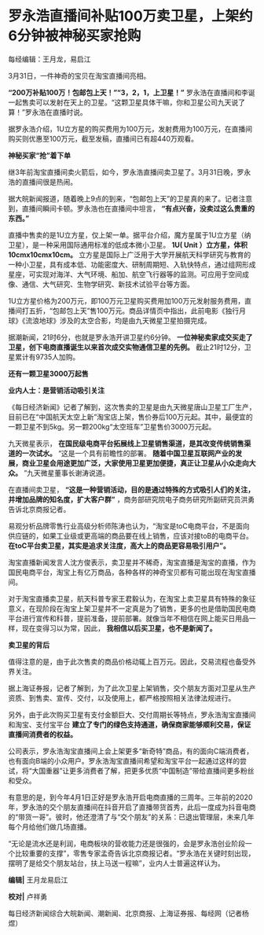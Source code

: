 # 罗永浩直播间补贴100万卖卫星，上架约6分钟被神秘买家抢购

每经编辑：王月龙，易启江

3月31日，一件神奇的宝贝在淘宝直播间亮相。

**“200万补贴100万！包邮包上天！”“3，2，1，上卫星！”**
罗永浩在直播间和李诞一起售卖可以发射在天上的卫星。“这颗卫星具体干嘛，你和卫星公司九天说了算！”罗永浩在直播时说。

据罗永浩介绍，1U立方星的购买费用为100万元，发射费用为100万元，在直播间购买则优惠至100万元，截至发稿，直播间已有超440万观看。

**神秘买家“抢”着下单**

继3年前淘宝直播间卖火箭后，如今，罗永浩直播间卖卫星了。3月31日晚，罗永浩的直播间很是热闹。

据大皖新闻报道，随着晚上9点的到来，“包邮包上天”的卫星真的来了。记者注意到，直播间瞬间卡顿。罗永浩也在直播间中坦言，
**“有点兴奋，没卖过这么贵重的东西。”**

直播中售卖的是1U立方星，仅上架一单。据平台介绍，魔方星属于1U立方星（纳卫星），是一种采用国际通用标准的低成本微小卫星。 **1U( Unit
）立方星，体积10cmx10cmx10cm。**
立方星是国际上广泛用于大学开展航天科学研究与教育的一种小卫星，具有成本低、功能密度大、研制周期短、入轨快特点，通过组网形成星座，可实现对海洋、大气环境、船加、航空飞行器等的监测。可应用于空间成像、通信、大气研究、生物学研究、新技术试验平台等方面。

1U立方星价格为200万元，即100万元卫星购买费用加100万元发射服务费用，直播间打五折，“包邮包上天”售100万元。商品详情页中指出，此前电影《独行月球》《流浪地球》涉及的太空合影，均是由九天微星卫星拍摄完成。

据潮新闻，21时6分，也就是罗永浩开讲卫星约6分钟。 **一位神秘卖家成交买走了卫星，创下电商直播诞生以来首次成交实物通信卫星的先例。**
截止21时12分，卫星累计有9735人加购。

**还有一颗卫星3000万起售**

**业内人士：是营销活动吸引关注**

《每日经济新闻》记者了解到，这次售卖的卫星是由九天微星唐山卫星工厂生产，目前已在“中国航天太空上新”淘宝店上架，售价券后100万元起。其中，最便宜的一颗卫星不到5kg。另一颗200kg“太空班车”卫星售价3000万元起。

九天微星表示， **在国民级电商平台拓展线上卫星销售渠道，是其改变传统销售渠道的一次试水。** “这是一个具有前瞻性的部署。
**随着中国卫星互联网产业的发展，商业卫星会用途更加广泛，大家使用卫星更加便捷，真正让卫星从小众走向大众。** ”九天微星董事长谢涛说道。

在直播间卖卫星， **“这是一种营销活动，目的是通过特殊的方式吸引人们的关注，并增加品牌的知名度，扩大客户群”**
，商务部研究院电子商务研究所副研究员洪勇告诉北京商报记者。

易观分析品牌零售行业高级分析师陈涛也认为，“淘宝是toC电商平台，不是面向供应链的，如果工业级或更高端的商品要在线上销售，应该对接toB的电商平台。
**在toC平台卖卫星，其实是追求关注度，高大上的商品更容易吸引用户”。**

淘宝直播新闻发言人沈方俊表示，卖卫星并不稀奇，淘宝直播是淘宝的直播，作为国民电商平台，淘宝上有亿万商品，各种各样的神奇宝贝都有可能出现在淘宝直播间。

对于淘宝直播卖卫星，航天科普专家王君毅认为，在淘宝上卖卫星具有特殊的象征意义，在现阶段在淘宝上架卫星并不一定真是为了销售，更多的也是借助国民电商平台进行宣传和科普，提前准备，提前部署。就像当年不相信在网上能买日用品一样，现在变得习以为常，因此，
**我相信以后买卫星，也不是新闻了。**

**卖卫星的背后**

值得注意的是，由于此次售卖的商品价格动辄上百万元。因此，交易流程也备受外界关注。

据上海证券报，记者了解到，为了此次卫星上架销售，交个朋友方面对卫星从生产资质、到售卖、宣传、交付，以及使用上，都严格按照相关法律法规进行。

另外，由于此次购买卫星有支付金额巨大、交付周期长等特点，罗永浩淘宝直播间和淘宝、支付宝平台
**建立了专门的绿色支持通道，确保商家能够顺利交易，保证直播间消费者的权益。**

公司表示，罗永浩淘宝直播间上会上架更多“新奇特”商品，有的面向C端消费者，也有面向B端的小众用户。罗永浩淘宝直播间希望和淘宝平台一起通过这样的尝试，将“大国重器”让更多消费者了解，把更多优质“中国制造”带给直播间更多粉丝和受众。

有意思的是，到今年4月1日正好是罗永浩开启电商直播的三周年。三年前的2020年，罗永浩的交个朋友直播间在抖音开启了直播带货首秀，此后一度成为抖音电商的“带货一哥”。彼时，他还澄清了与“交个朋友”的关系：已退出管理层，未来几年每个月给他们做几场直播。

“无论是流水还是利润，电商板块的营收能力还是很强的，会是罗永浩创业阶段一个比较重要的支撑”，零售专家孟奇告诉北京商报记者。“罗永浩在关键时刻出现，摆明了是给交个朋友站台，扶上马送一程嘛”，业内人士普遍这样认为。

**编辑|** 王月龙易启江

**校对|** 卢祥勇

每日经济新闻综合大皖新闻、潮新闻、北京商报、上海证券报、每经网（记者杨煜）

